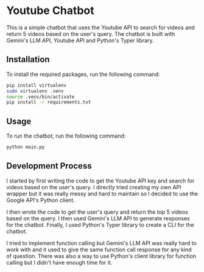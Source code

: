 # Youtube Chatbot

This is a simple chatbot that uses the Youtube API to search for videos and return 5 videos based on the user's query. The chatbot is built with Gemini's LLM API, Youtube API and Python's Typer library. 

## Installation

To install the required packages, run the following command:

```bash
pip install virtualenv
sudo virtualenv .venv
source .venv/bin/activate
pip install -r requirements.txt
```

## Usage

To run the chatbot, run the following command:

```bash
python main.py
```

## Development Process

I started by first writing the code to get the Youtube API key and search for videos based on the user's query. I directly tried creating my own API wrapper but it was really messy and hard to maintain so I decided to use the Google API's Python client.

I then wrote the code to get the user's query and return the top 5 videos based on the query. I then used Gemini's LLM API to generate responses for the chatbot. Finally, I used Python's Typer library to create a CLI for the chatbot.

I tried to implement function calling but Gemini's LLM API was really hard to work with and it used to give the same function call response for any kind of question. There was also a way to use Python's client library for function calling but I didn't have enough time for it.